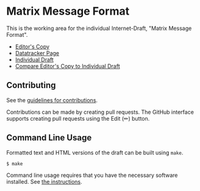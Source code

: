 # Matrix Message Format

This is the working area for the individual Internet-Draft, "Matrix Message Format".

* [Editor's Copy](https://turt2live.github.io/ietf-mimi-matrix-message-format/#go.draft-ralston-mimi-matrix-message-format.html)
* [Datatracker Page](https://datatracker.ietf.org/doc/draft-ralston-mimi-matrix-message-format)
* [Individual Draft](https://datatracker.ietf.org/doc/html/draft-ralston-mimi-matrix-message-format)
* [Compare Editor's Copy to Individual Draft](https://turt2live.github.io/ietf-mimi-matrix-message-format/#go.draft-ralston-mimi-matrix-message-format.diff)


## Contributing

See the
[guidelines for contributions](https://github.com/turt2live/ietf-mimi-matrix-message-format/blob/main/CONTRIBUTING.md).

Contributions can be made by creating pull requests.
The GitHub interface supports creating pull requests using the Edit (✏) button.


## Command Line Usage

Formatted text and HTML versions of the draft can be built using `make`.

```sh
$ make
```

Command line usage requires that you have the necessary software installed.  See
[the instructions](https://github.com/martinthomson/i-d-template/blob/main/doc/SETUP.md).

